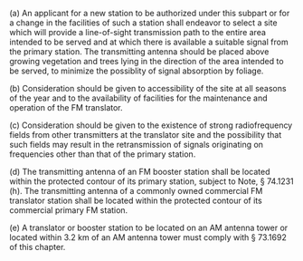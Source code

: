 (a) An applicant for a new station to be authorized under this subpart or for a change in the facilities of such a station shall endeavor to select a site which will provide a line-of-sight transmission path to the entire area intended to be served and at which there is available a suitable signal from the primary station. The transmitting antenna should be placed above growing vegetation and trees lying in the direction of the area intended to be served, to minimize the possiblity of signal absorption by foliage.

(b) Consideration should be given to accessibility of the site at all seasons of the year and to the availability of facilities for the maintenance and operation of the FM translator.

(c) Consideration should be given to the existence of strong radiofrequency fields from other transmitters at the translator site and the possibility that such fields may result in the retransmission of signals originating on frequencies other than that of the primary station.

(d) The transmitting antenna of an FM booster station shall be located within the protected contour of its primary station, subject to Note, § 74.1231 (h). The transmitting antenna of a commonly owned commercial FM translator station shall be located within the protected contour of its commercial primary FM station.

(e) A translator or booster station to be located on an AM antenna tower or located within 3.2 km of an AM antenna tower must comply with § 73.1692 of this chapter.

